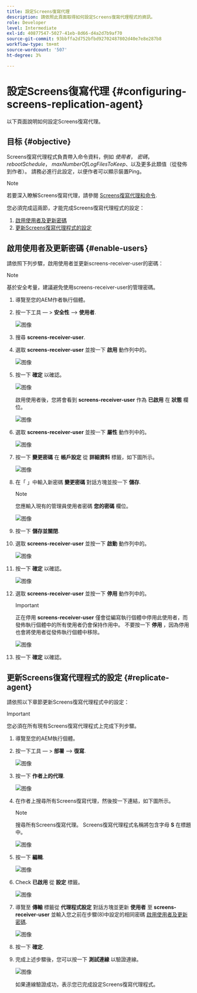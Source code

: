 ```yaml
---
title: 設定Screens復寫代理
description: 請依照此頁面取得如何設定Screens復寫代理程式的資訊。
role: Developer
level: Intermediate
exl-id: 40877547-5027-41eb-8d66-d4a2d7b9af70
source-git-commit: 93bbffa2d752bfbd92702487802d40e7e8e287b8
workflow-type: tm+mt
source-wordcount: '507'
ht-degree: 3%

---
```


# 設定Screens復寫代理 {#configuring-screens-replication-agent}

以下頁面說明如何設定Screens復寫代理。

## 目标 {#objective}

Screens復寫代理程式負責帶入命令資料，例如 *使用者*， *密碼*， *rebootSchedule*， *maxNumberOfLogFilesToKeep*、以及更多此類值（從發佈到作者）。 請務必進行此設定，以便作者可以顯示裝置Ping。

>[!NOTE]
>若要深入瞭解Screens復寫代理，請參閱 [Screens復寫代理和命令](https://experienceleague.adobe.com/docs/experience-manager-screens/user-guide/administering/author-publish/author-publish-architecture-overview.html?lang=en#screens-replication-agents-and-commands).

您必須完成這兩節，才能完成Screens復寫代理程式的設定：

1. [啟用使用者及更新密碼](#enable-users)
1. [更新Screens復寫代理程式的設定](#replicate-agent)

## 啟用使用者及更新密碼 {#enable-users}

請依照下列步驟，啟用使用者並更新screens-receiver-user的密碼：

>[!NOTE]
>基於安全考量，建議避免使用screens-receiver-user的管理密碼。

1. 導覽至您的AEM作者執行個體。

1. 按一下工具 — > **安全性** —> **使用者**.

   ![图像](/help/user-guide/assets/screens-replication/screens-replication1.png)

1. 搜尋 **screens-receiver-user**.

1. 選取 **screens-receiver-user** 並按一下 **啟用** 動作列中的。

   ![图像](/help/user-guide/assets/screens-replication/screens-replication2.png)

1. 按一下 **確定** 以確認。

   ![图像](/help/user-guide/assets/screens-replication/screens-replication3.png)

   啟用使用者後，您將會看到 **screens-receiver-user** 作為 **已啟用** 在 **狀態** 欄位。

   ![图像](/help/user-guide/assets/screens-replication/screens-replication4.png)

1. 選取 **screens-receiver-user** 並按一下 **屬性** 動作列中的。

   ![图像](/help/user-guide/assets/screens-replication/screens-replication5.png)

1. 按一下 **變更密碼** 在 **帳戶設定** 從 **詳細資料** 標籤，如下圖所示。

   ![图像](/help/user-guide/assets/screens-replication/screens-replication6.png)

1. 在「 」中輸入新密碼 **變更密碼** 對話方塊並按一下 **儲存**.

   >[!NOTE]
   >您應輸入現有的管理員使用者密碼 **您的密碼** 欄位。

   ![图像](/help/user-guide/assets/screens-replication/screens-replication7.png)

1. 按一下 **儲存並關閉**.

1. 選取 **screens-receiver-user** 並按一下 **啟動** 動作列中的。

   ![图像](/help/user-guide/assets/screens-replication/screens-replication8.png)

1. 按一下 **確定** 以確認。

   ![图像](/help/user-guide/assets/screens-replication/screens-replication9.png)

1. 選取 **screens-receiver-user** 並按一下 **停用** 動作列中的。

   >[!IMPORTANT]
   > 正在停用 **screens-receiver-user** 僅會從編寫執行個體中停用此使用者，而發佈執行個體中的所有使用者仍會保持作用中。 不要按一下 **停用** ，因為停用也會將使用者從發佈執行個體中移除。

   ![图像](/help/user-guide/assets/screens-replication/screens-replication10.png)

1. 按一下 **確定** 以確認。

## 更新Screens復寫代理程式的設定 {#replicate-agent}

請依照以下章節更新Screens復寫代理程式中的設定：

>[!IMPORTANT]
>您必須在所有現有Screens復寫代理程式上完成下列步驟。

1. 導覽至您的AEM執行個體。

1. 按一下工具 — > **部署** —> **復寫**.

   ![图像](/help/user-guide/assets/screens-replication/screens-replication1a.png)

1. 按一下 **作者上的代理**.

   ![图像](/help/user-guide/assets/screens-replication/screens-replication1b.png)

1. 在作者上搜尋所有Screens復寫代理，然後按一下連結，如下圖所示。

   >[!NOTE]
   >搜尋所有Screens復寫代理。 Screens復寫代理程式名稱將包含字母 **S** 在標題中。

   ![图像](/help/user-guide/assets/screens-replication/screens-replication1c.png)

1. 按一下 **編輯**.

   ![图像](/help/user-guide/assets/screens-replication/screens-replication1d.png)

1. Check **已啟用** 從 **設定** 標籤。

   ![图像](/help/user-guide/assets/screens-replication/screens-replication1e.png)

1. 導覽至 **傳輸** 標籤從 **代理程式設定** 對話方塊並更新 **使用者** 至 **screens-receiver-user** 並輸入您之前在步驟(8)中設定的相同密碼 [啟用使用者及更新密碼](#enable-users).

   ![图像](/help/user-guide/assets/screens-replication/screens-replication1-f.png)

1. 按一下 **確定**.

1. 完成上述步驟後，您可以按一下 **測試連線** 以驗證連線。

   ![图像](/help/user-guide/assets/screens-replication/screens-replication1g.png)

   如果連線驗證成功，表示您已完成設定Screens復寫代理程式。
